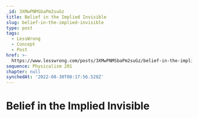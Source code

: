 ```yaml
---
_id: 3XMwPNMSbaPm2suGz
title: Belief in the Implied Invisible
slug: belief-in-the-implied-invisible
type: post
tags:
  - LessWrong
  - Concept
  - Post
href: >-
  https://www.lesswrong.com/posts/3XMwPNMSbaPm2suGz/belief-in-the-implied-invisible
sequence: Physicalism 201
chapter: null
synchedAt: '2022-08-30T08:17:56.528Z'
---
```


# Belief in the Implied Invisible
